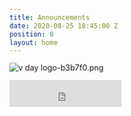 ```yaml
---
title: Announcements
date: 2020-08-25 18:45:00 Z
position: 0
layout: home
---
```


![v day logo-b3b7f0.png](/uploads/v%20day%20logo-b3b7f0.png)
<iframe id="getOurApp" scrolling="no" allowtransparency="true" src="https://clients.mindbodyonline.com/connect/appbutton?siteID=23881&linkSourceID=10" style="border: none; width: 200px; height: 48px;"></iframe>